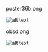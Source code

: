 poster36b.png

![alt text](https://13707080-557519846114226283.preview.editmysite.com/uploads/1/3/7/0/13707080/poster36b_orig.png)


obsd.png

![alt text](https://13707080-557519846114226283.preview.editmysite.com/uploads/1/3/7/0/13707080/obsd_orig.png)
